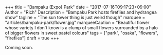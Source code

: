 +++
title = "Bampaku (Expo) Park"
date = "2017-07-16T09:17:23+09:00"
Author = "Rich"
Description = "Bampaku Park hosts fireflies and hydrangea show"
tagline = "The sun tower thing is just weird though"
marquee = "articles/bampaku-park/flower.jpg"
marqueeCaption = "Beautiful flower whose variety I don't know is a clump of small flowers surrounded by a halo of bigger flowers in sweet pastel colours"
tags = ["park", "osaka", "flowers", "fireflies"]
draft = true
+++

Coming soon.
